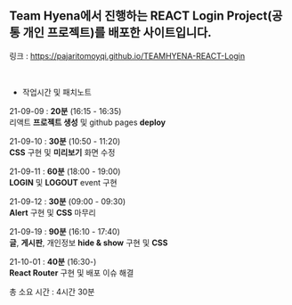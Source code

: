 ## Team Hyena에서 진행하는 REACT Login Project(공통 개인 프로젝트)를 배포한 사이트입니다.

링크 : https://pajaritomoyqi.github.io/TEAMHYENA-REACT-Login

<br>

- 작업시간 및 패치노트

21-09-09 : **20분** (16:15 - 16:35)
<br>
리액트 **프로젝트 생성** 및 github pages **deploy**
<br>

21-09-10 : **30분** (10:50 - 11:20)
<br>
**CSS** 구현 및 **미리보기** 화면 수정
<br>

21-09-11 : **60분** (18:00 - 19:00)
<br>
**LOGIN** 및 **LOGOUT** event 구현
<br>

21-09-12 : **30분** (09:00 - 09:30)
<br>
**Alert** 구현 및 **CSS** 마무리
<br>

21-09-19 : **90분** (16:10 - 17:40)
<br>
**글**, **게시판**, 개인정보 **hide & show** 구현 및 **CSS**
<br>

21-10-01 : **40분** (16:30-)
<br>
**React Router** 구현 및 배포 이슈 해결
<br>

총 소요 시간 : 4시간 30분